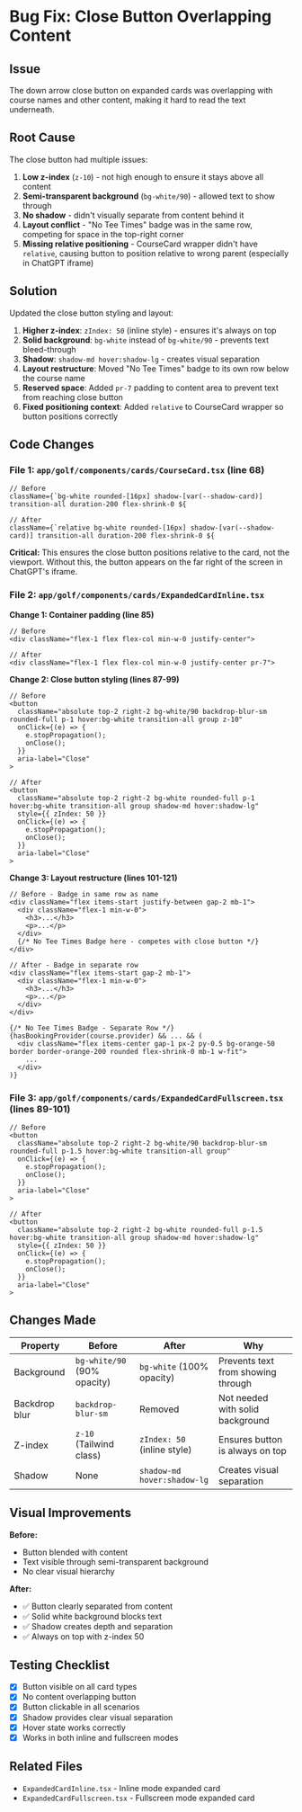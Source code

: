 # Bug Fix: Close Button Overlapping Content

## Issue
The down arrow close button on expanded cards was overlapping with course names and other content, making it hard to read the text underneath.

## Root Cause
The close button had multiple issues:
1. **Low z-index** (`z-10`) - not high enough to ensure it stays above all content
2. **Semi-transparent background** (`bg-white/90`) - allowed text to show through
3. **No shadow** - didn't visually separate from content behind it
4. **Layout conflict** - "No Tee Times" badge was in the same row, competing for space in the top-right corner
5. **Missing relative positioning** - CourseCard wrapper didn't have `relative`, causing button to position relative to wrong parent (especially in ChatGPT iframe)

## Solution
Updated the close button styling and layout:
1. **Higher z-index**: `zIndex: 50` (inline style) - ensures it's always on top
2. **Solid background**: `bg-white` instead of `bg-white/90` - prevents text bleed-through
3. **Shadow**: `shadow-md hover:shadow-lg` - creates visual separation
4. **Layout restructure**: Moved "No Tee Times" badge to its own row below the course name
5. **Reserved space**: Added `pr-7` padding to content area to prevent text from reaching close button
6. **Fixed positioning context**: Added `relative` to CourseCard wrapper so button positions correctly

## Code Changes

### File 1: `app/golf/components/cards/CourseCard.tsx` (line 68)

```tsx
// Before
className={`bg-white rounded-[16px] shadow-[var(--shadow-card)] transition-all duration-200 flex-shrink-0 ${

// After
className={`relative bg-white rounded-[16px] shadow-[var(--shadow-card)] transition-all duration-200 flex-shrink-0 ${
```

**Critical:** This ensures the close button positions relative to the card, not the viewport. Without this, the button appears on the far right of the screen in ChatGPT's iframe.

### File 2: `app/golf/components/cards/ExpandedCardInline.tsx`

**Change 1: Container padding (line 85)**
```tsx
// Before
<div className="flex-1 flex flex-col min-w-0 justify-center">

// After
<div className="flex-1 flex flex-col min-w-0 justify-center pr-7">
```

**Change 2: Close button styling (lines 87-99)**
```tsx
// Before
<button
  className="absolute top-2 right-2 bg-white/90 backdrop-blur-sm rounded-full p-1 hover:bg-white transition-all group z-10"
  onClick={(e) => {
    e.stopPropagation();
    onClose();
  }}
  aria-label="Close"
>

// After
<button
  className="absolute top-2 right-2 bg-white rounded-full p-1 hover:bg-white transition-all group shadow-md hover:shadow-lg"
  style={{ zIndex: 50 }}
  onClick={(e) => {
    e.stopPropagation();
    onClose();
  }}
  aria-label="Close"
>
```

**Change 3: Layout restructure (lines 101-121)**
```tsx
// Before - Badge in same row as name
<div className="flex items-start justify-between gap-2 mb-1">
  <div className="flex-1 min-w-0">
    <h3>...</h3>
    <p>...</p>
  </div>
  {/* No Tee Times Badge here - competes with close button */}
</div>

// After - Badge in separate row
<div className="flex items-start gap-2 mb-1">
  <div className="flex-1 min-w-0">
    <h3>...</h3>
    <p>...</p>
  </div>
</div>

{/* No Tee Times Badge - Separate Row */}
{hasBookingProvider(course.provider) && ... && (
  <div className="flex items-center gap-1 px-2 py-0.5 bg-orange-50 border border-orange-200 rounded flex-shrink-0 mb-1 w-fit">
    ...
  </div>
)}
```

### File 3: `app/golf/components/cards/ExpandedCardFullscreen.tsx` (lines 89-101)

```tsx
// Before
<button
  className="absolute top-2 right-2 bg-white/90 backdrop-blur-sm rounded-full p-1.5 hover:bg-white transition-all group"
  onClick={(e) => {
    e.stopPropagation();
    onClose();
  }}
  aria-label="Close"
>

// After
<button
  className="absolute top-2 right-2 bg-white rounded-full p-1.5 hover:bg-white transition-all group shadow-md hover:shadow-lg"
  style={{ zIndex: 50 }}
  onClick={(e) => {
    e.stopPropagation();
    onClose();
  }}
  aria-label="Close"
>
```

## Changes Made

| Property | Before | After | Why |
|----------|--------|-------|-----|
| Background | `bg-white/90` (90% opacity) | `bg-white` (100% opacity) | Prevents text from showing through |
| Backdrop blur | `backdrop-blur-sm` | Removed | Not needed with solid background |
| Z-index | `z-10` (Tailwind class) | `zIndex: 50` (inline style) | Ensures button is always on top |
| Shadow | None | `shadow-md hover:shadow-lg` | Creates visual separation |

## Visual Improvements

**Before:**
- Button blended with content
- Text visible through semi-transparent background
- No clear visual hierarchy

**After:**
- ✅ Button clearly separated from content
- ✅ Solid white background blocks text
- ✅ Shadow creates depth and separation
- ✅ Always on top with z-index 50

## Testing Checklist

- [x] Button visible on all card types
- [x] No content overlapping button
- [x] Button clickable in all scenarios
- [x] Shadow provides clear visual separation
- [x] Hover state works correctly
- [x] Works in both inline and fullscreen modes

## Related Files
- `ExpandedCardInline.tsx` - Inline mode expanded card
- `ExpandedCardFullscreen.tsx` - Fullscreen mode expanded card
